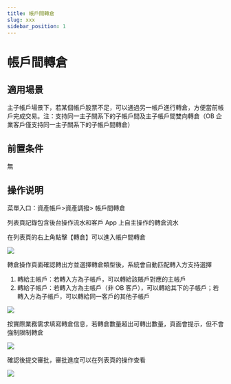 ```yaml
---
title: 帳戶間轉倉
slug: xxx
sidebar_position: 1
---
```



# 帳戶間轉倉

## 適用場景

主子帳戶場景下，若某個帳戶股票不足，可以通過另一帳戶進行轉倉，方便當前帳戶完成交易。​
注：支持同一主子關系下的子帳戶間及主子帳戶間雙向轉倉（OB 企業客戶僅支持同一主子關系下的子帳戶間轉倉）

## 前置条件

無

## 操作说明

菜單入口：資產帳戶&gt;資產調撥&gt; 帳戶間轉倉

列表頁記錄包含後台操作流水和客戶 App 上自主操作的轉倉流水

在列表頁的右上角點擊【轉倉】可以進入帳户間轉倉

<img src="/assets/QGe8b1yh9oddXYxx9M6cWyt1n0c.png"/>

轉倉操作頁面確認轉出方並選擇轉倉類型後，系統會自動匹配轉入方支持選擇​

1. 轉給主帳戶：若轉入方為子帳戶，可以轉給該賬戶對應的主帳戶​
2. 轉給子帳戶：若轉入方為主帳戶（非 OB 客戶），可以轉給其下的子帳戶；若轉入方為子帳戶，可以轉給同一客戶的其他子帳戶

<img src="/assets/Ac03bznFeo6u1IxzObIcapjwnth.png"/>

按實際業務需求填寫轉倉信息，若轉倉數量超出可轉出數量，頁面會提示，但不會強制限制轉倉

<img src="/assets/DGFTb71XxogqHNxJK3Ac8rgrnff.png"/>

確認後提交審批，審批進度可以在列表頁的操作查看

<img src="/assets/DIGebVyiVonuQBxg480c7CZunrd.png"/>

